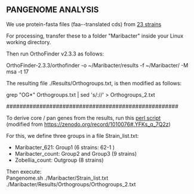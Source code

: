 ## PANGENOME ANALYSIS 

We use protein-fasta files (faa--translated cds) from [23 strains](./data/pangenome_faa)

For processing, transfer these to a folder "Maribacter" inside your Linux working directory.  

Then run OrthoFinder v2.3.3 as follows:  

OrthoFinder-2.3.3/orthofinder -o ~/Maribacter/results -f ~/Maribacter/ -M msa -t 17

The resulting file ./Results/Orthogroups.txt, is then modified as follows:

grep "OG*" Orthogroups.txt | sed 's/://' > Orthogroups_2.txt

####################################################

To derive core / pan genes from the results, run this [perl script](./code/Pangenome.sh)     
(modified from https://zenodo.org/record/1010076#.YFKs_q_7Q2z)

For this, we define three groups in a file Strain_list.txt:
- Maribacter_621: Group1 (6 strains: 62-1 )
- Maribacter_count: Group2 and Group3 (9 strains)
- Zobellia_count: Outgroup (8 strains)

Then execute:   
Pangenome.sh ./Maribacter/Strain_list.txt ./Maribacter/Results/Orthogroups/Orthogroups_2.txt
